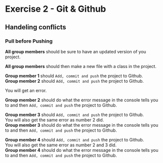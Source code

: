 # Exercise 2 - Git &amp; Github

## Handeling conflicts

### Pull before Pushing

**All group members** should be sure to have an updated version of you project.    

**All group members** should then make a new file with a class in the project.    

**Group member 1** should ```` Add, commit and push ```` the project to Github.    
**Group member 2** should ```` Add, commit and push ```` the project to Github.    

You will get an error.    

**Group member 2** should do what the error message in the console tells you to and then ```` Add, commit and push ```` the project to Github.     

**Group member 3** should ```` Add, commit and push ```` the project to Github.    
You will also get the same error as number 2 did.    
**Group member 3** should do what the error message in the console tells you to and then ```` Add, commit and push ```` the project to Github.    

**Group member 4** should ```` Add, commit and push ```` the project to Github.    
You will also get the same error as number 2 and 3 did.    
**Group member 4** should do what the error message in the console tells you to and then ```` Add, commit and push ```` the project to Github.


